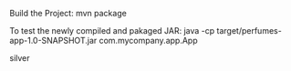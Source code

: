 Build the Project:
mvn package

To test the newly compiled and pakaged JAR:
java -cp target/perfumes-app-1.0-SNAPSHOT.jar com.mycompany.app.App




silver